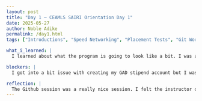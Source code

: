 ```yaml
---
layout: post
title: "Day 1 – CEAMLS SAIRI Orientation Day 1"
date: 2025-05-27
author: Noble Adike
permalink: /day1.html
tags: ["Introductions", "Speed Networking", "Placement Tests", "Git Workshop", "Website"]

what_i_learned: |
  I learned about what the program is going to look like a bit. I was able to learn how to create my stipend account. I refreshed my brain on the fundamentals on Git and Github.

blockers: |
  I got into a bit issue with creating my GAD stipend account but I was able to rectify. Apart from that, there were no real blockers for today

reflection: |
  The Github session was a really nice session. I felt the instructor did a really good job in explaining the basics. It was fun getting to know my teammates and other SAIRI participants through the game and networking sessions. Awesome Day 1!!
---
```


